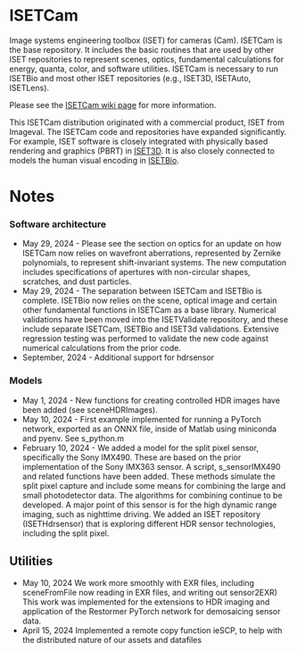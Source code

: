 # ISETCam

Image systems engineering toolbox (ISET) for cameras (Cam).  ISETCam is the base repository.  It includes the basic routines that are used by other ISET repositories to represent scenes, optics, fundamental calculations for energy, quanta, color, and software utilities. ISETCam is necessary to run ISETBio and most other ISET repositories (e.g., ISET3D, ISETAuto, ISETLens).

Please see the [ISETCam wiki page](https://github.com/iset/isetcam/wiki) for more information.

This ISETCam distribution originated with a commercial product, ISET from Imageval. The ISETCam code and repositories have expanded significantly. For example, ISET software is closely integrated with physically based rendering and graphics (PBRT) in [ISET3D](https://github.com/ISET/iset3d/wiki). It is also closely connected to models the human visual encoding in [ISETBio](https://github.com/ISETBIO/ISETBio/wiki).

# Notes

### Software architecture

* May 29, 2024 - Please see the section on optics for an update on how ISETCam now relies on wavefront aberrations, represented by Zernike polynomials, to represent shift-invariant systems.  The new computation includes specifications of apertures with non-circular shapes, scratches, and dust particles.
* May 29, 2024 - The separation between ISETCam and ISETBio is complete. ISETBio now relies on the scene, optical image and certain other fundamental functions in ISETCam as a base library. Numerical validations have been moved into the ISETValidate repository, and these include separate ISETCam, ISETBio and ISET3d validations.  Extensive regression testing was performed to validate the new code against numerical calculations from the prior code.
* September, 2024 - Additional support for hdrsensor

### Models

* May 1, 2024 - New functions for creating controlled HDR images have been added (see sceneHDRImages).
* May 10, 2024 - First example implemented for running a PyTorch network, exported as an ONNX file, inside of Matlab using miniconda and pyenv.  See s_python.m
* February 10, 2024 - We added a model for the split pixel sensor, specifically the Sony IMX490. These are based on the prior implementation of the Sony IMX363 sensor. A script, s_sensorIMX490 and related functions have been added. These methods simulate the split pixel capture and include some means for combining the large and small photodetector data.  The algorithms for combining continue to be developed.  A major point of this sensor is for the high dynamic range imaging, such as nighttime driving.  We added an ISET repository (ISETHdrsensor) that is exploring different HDR sensor technologies, including the split pixel.

## Utilities

* May 10, 2024 We work more smoothly with EXR files, including sceneFromFile now reading in EXR files, and writing out sensor2EXR) This work was implemented for the extensions to HDR imaging and application of the Restormer PyTorch network for demosaicing sensor data.
* April 15, 2024 Implemented a remote copy function ieSCP, to help with the distributed nature of our assets and datafiles

